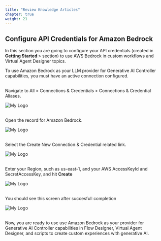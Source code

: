 ```yaml
---
title: "Review Knowledge Articles"
chapter: true
weight: 21
---
```


## Configure API Credentials for Amazon Bedrock ##

In this section you are going to configure your API credentials (created in <b> Getting Started </b>> section) to use AWS Bedrock in custom workflows and Virtual Agent Designer topics.

To use Amazon Bedrock as your LLM provider for Generative AI Controller capabilities, you must have an active connection configured.

</br>
Navigate to All > Connections & Credentials > Connections & Credential Aliases.

![My Logo](/images/servicenow/now-connection-credentials.png)

</br>
Open the record for Amazon Bedrock.

![My Logo](/images/servicenow/now-select-bedrock-connection.png)

</br>
Select the Create New Connection & Credential related link.

![My Logo](/images/servicenow/now-create-connection-credential.png)

</br>
Enter your Region, such as us-east-1, and your AWS AccessKeyId and SecretAccessKey, and hit <b>Create</b>

![My Logo](/images/servicenow/now-enter-credentials.png)

</br>
You should see this screen after succesfull completion

![My Logo](/images/servicenow/now-completed-connection-credentials.png)

</br>
Now, you are ready to use use Amazon Bedrock as your provider for Generative AI Controller capabilities in Flow Designer, Virtual Agent Designer, and scripts to create custom experiences with generative AI.